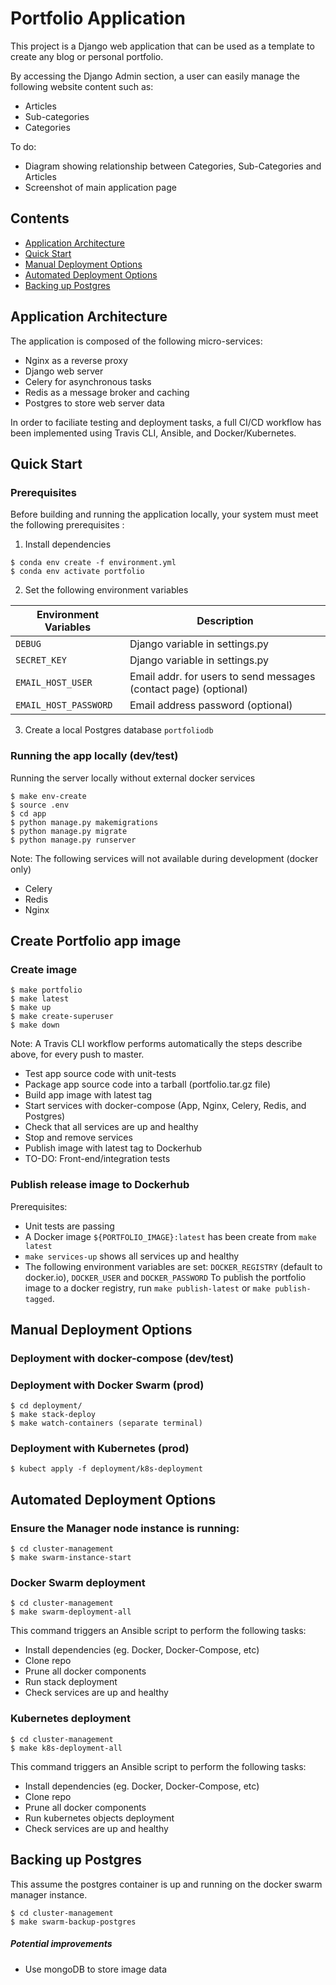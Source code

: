 # Portfolio Application
This project is a Django web application that can be used as a template to create any blog or personal portfolio. 

By accessing the Django Admin section, a user can easily manage the following website content such as:
- Articles 
- Sub-categories
- Categories

To do:
* Diagram showing relationship between Categories, Sub-Categories and Articles
* Screenshot of main application page


## Contents

- [Application Architecture](#application-architecture)
- [Quick Start](#quick-start)
- [Manual Deployment Options](#manual-deployment-options)
- [Automated Deployment Options](#automated-deployment-options)
- [Backing up Postgres](#backing-up-postgres)


## Application Architecture
The application is composed of the following micro-services:
- Nginx as a reverse proxy
- Django web server
- Celery for asynchronous tasks
- Redis as a message broker and caching
- Postgres to store web server data

In order to faciliate testing and deployment tasks, a full CI/CD workflow has been implemented using Travis CLI, Ansible, and Docker/Kubernetes.


## Quick Start

### Prerequisites
Before building and running the application locally, your system must meet the following prerequisites :

1. Install dependencies
```
$ conda env create -f environment.yml
$ conda env activate portfolio
```

2. Set the following environment variables

|**Environment Variables**     |**Description**                                                  |
|------------------------------|------------------------------------------------------------------|
|`DEBUG`                       | Django variable in settings.py                                   |
|`SECRET_KEY`                  | Django variable in settings.py                                   |
|`EMAIL_HOST_USER`             | Email addr. for users to send messages (contact page) (optional) |
|`EMAIL_HOST_PASSWORD`         | Email address password (optional)                                |


3. Create a local Postgres database `portfoliodb`

### Running the app locally (dev/test)
Running the server locally without external docker services
```
$ make env-create
$ source .env
$ cd app
$ python manage.py makemigrations
$ python manage.py migrate
$ python manage.py runserver
```

Note: The following services will not available during development (docker only)
- Celery
- Redis
- Nginx 


## Create Portfolio app image

### Create image
```
$ make portfolio
$ make latest
$ make up
$ make create-superuser
$ make down
```
Note: A Travis CLI workflow performs automatically the steps describe above, for every push to master.
- Test app source code with unit-tests
- Package app source code into a tarball (portfolio.tar.gz file)
- Build app image with latest tag
- Start services with docker-compose (App, Nginx, Celery, Redis, and Postgres)
- Check that all services are up and healthy
- Stop and remove services
- Publish image with latest tag to Dockerhub
- TO-DO: Front-end/integration tests

### Publish release image to Dockerhub
Prerequisites:
- Unit tests are passing
- A Docker image `${PORTFOLIO_IMAGE}:latest` has been create from `make latest`
- `make services-up` shows all services up and healthy 
- The following environment variables are set: `DOCKER_REGISTRY` (default to docker.io), `DOCKER_USER` and `DOCKER_PASSWORD`
To publish the portfolio image to a docker registry, run `make publish-latest` or `make publish-tagged`.



## Manual Deployment Options

### Deployment with docker-compose (dev/test)

### Deployment with Docker Swarm (prod)
```
$ cd deployment/
$ make stack-deploy
$ make watch-containers (separate terminal)
```

### Deployment with Kubernetes (prod)
```
$ kubect apply -f deployment/k8s-deployment
```

## Automated Deployment Options

### Ensure the Manager node instance is running:
```
$ cd cluster-management
$ make swarm-instance-start
```

### Docker Swarm deployment
```
$ cd cluster-management
$ make swarm-deployment-all
```
This command triggers an Ansible script to perform the following tasks:
- Install dependencies (eg. Docker, Docker-Compose, etc)
- Clone repo
- Prune all docker components
- Run stack deployment
- Check services are up and healthy

### Kubernetes deployment
```
$ cd cluster-management
$ make k8s-deployment-all
```
This command triggers an Ansible script to perform the following tasks:
- Install dependencies (eg. Docker, Docker-Compose, etc)
- Clone repo
- Prune all docker components
- Run kubernetes objects deployment
- Check services are up and healthy

## Backing up Postgres
This assume the postgres container is up and running on the docker swarm manager instance.
```
$ cd cluster-management
$ make swarm-backup-postgres
```


##### Potential improvements
- Use mongoDB to store image data